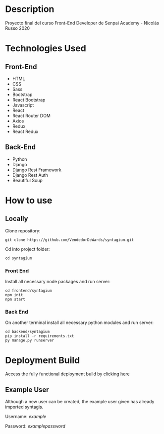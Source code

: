 # Description

Proyecto final del curso Front-End Developer de Senpai Academy - Nicolás Russo 2020

# Technologies Used

## Front-End

* HTML
* CSS
* Sass
* Bootstrap
* React Bootstrap
* Javascript
* React
* React Router DOM
* Axios
* Redux
* React Redux

## Back-End

* Python
* Django
* Django Rest Framework
* Django Rest Auth
* Beautiful Soup

# How to use

## Locally

Clone repository:

```
git clone https://github.com/VendedorDeWards/syntagium.git
```

Cd into project folder:

```
cd syntagium
```

### Front End

Install all necessary node packages and run server:

```
cd frontend/syntagium
npm init
npm start
```

### Back End

On another terminal install all necessary python modules and run server:

```
cd backend/syntagium
pip install -r requirements.txt
py manage.py runserver
```

# Deployment Build

Access the fully functional deployment build by clicking [here](https://gifted-ardinghelli-ba5286.netlify.app/)

## Example User

Although a new user can be created, the example user given has already imported syntagis.

Username: *example*

Password: *examplepassword*